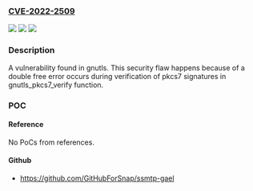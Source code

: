 ### [CVE-2022-2509](https://cve.mitre.org/cgi-bin/cvename.cgi?name=CVE-2022-2509)
![](https://img.shields.io/static/v1?label=Product&message=GnuTLS&color=blue)
![](https://img.shields.io/static/v1?label=Version&message=n%2Fa&color=blue)
![](https://img.shields.io/static/v1?label=Vulnerability&message=Double%20Free&color=brighgreen)

### Description

A vulnerability found in gnutls. This security flaw happens because of a double free error occurs during verification of pkcs7 signatures in gnutls_pkcs7_verify function.

### POC

#### Reference
No PoCs from references.

#### Github
- https://github.com/GitHubForSnap/ssmtp-gael

